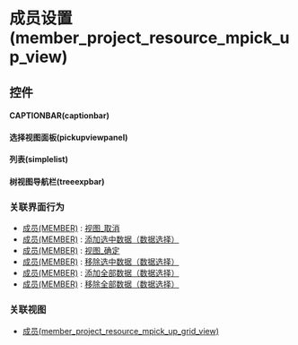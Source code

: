 # 成员设置(member_project_resource_mpick_up_view)  <!-- {docsify-ignore-all} -->



## 控件
#### CAPTIONBAR(captionbar)
#### 选择视图面板(pickupviewpanel)
#### 列表(simplelist)
#### 树视图导航栏(treeexpbar)


### 关联界面行为
  * [成员(MEMBER)](module/Base/member) : [视图_取消](module/Base/member#界面行为)
  * [成员(MEMBER)](module/Base/member) : [添加选中数据（数据选择）](module/Base/member#界面行为)
  * [成员(MEMBER)](module/Base/member) : [视图_确定](module/Base/member#界面行为)
  * [成员(MEMBER)](module/Base/member) : [移除选中数据（数据选择）](module/Base/member#界面行为)
  * [成员(MEMBER)](module/Base/member) : [添加全部数据（数据选择）](module/Base/member#界面行为)
  * [成员(MEMBER)](module/Base/member) : [移除全部数据（数据选择）](module/Base/member#界面行为)

### 关联视图
  * [成员(member_project_resource_mpick_up_grid_view)](app/view/member_project_resource_mpick_up_grid_view)

<script>
 const { createApp } = Vue
  createApp({
    data() {
      return {

      }
    }
  }).use(ElementPlus).mount('#app')
</script>